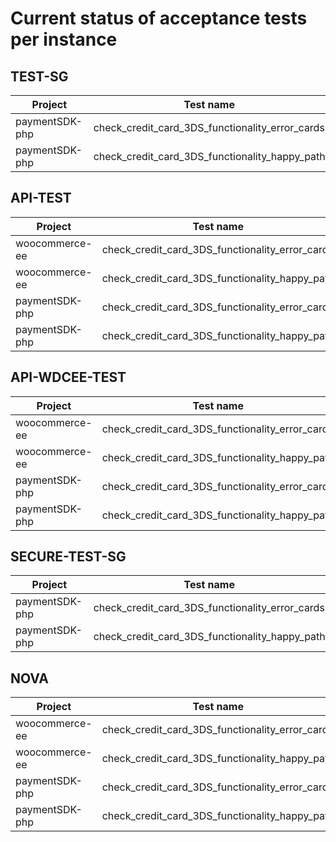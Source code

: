 # Current status of acceptance tests per instance 
## TEST-SG 
| Project | Test name | Status |
| ---  | --- | --- |
| paymentSDK-php  | check_credit_card_3DS_functionality_error_cards | <span style="color:red">FAIL</span> |
| paymentSDK-php  | check_credit_card_3DS_functionality_happy_path | <span style="color:green">PASS</span> |
## API-TEST 
| Project | Test name | Status |
| ---  | --- | --- |
| woocommerce-ee  | check_credit_card_3DS_functionality_error_cards | <span style="color:red">FAIL</span> |
| woocommerce-ee  | check_credit_card_3DS_functionality_happy_path | <span style="color:green">PASS</span> |
| paymentSDK-php  | check_credit_card_3DS_functionality_error_cards | <span style="color:red">FAIL</span> |
| paymentSDK-php  | check_credit_card_3DS_functionality_happy_path | <span style="color:green">PASS</span> |
## API-WDCEE-TEST 
| Project | Test name | Status |
| ---  | --- | --- |
| woocommerce-ee  | check_credit_card_3DS_functionality_error_cards | <span style="color:red">FAIL</span> |
| woocommerce-ee  | check_credit_card_3DS_functionality_happy_path | <span style="color:green">PASS</span> |
| paymentSDK-php  | check_credit_card_3DS_functionality_error_cards | <span style="color:red">FAIL</span> |
| paymentSDK-php  | check_credit_card_3DS_functionality_happy_path | <span style="color:green">PASS</span> |
## SECURE-TEST-SG 
| Project | Test name | Status |
| ---  | --- | --- |
| paymentSDK-php  | check_credit_card_3DS_functionality_error_cards | <span style="color:red">FAIL</span> |
| paymentSDK-php  | check_credit_card_3DS_functionality_happy_path | <span style="color:green">PASS</span> |
## NOVA 
| Project | Test name | Status |
| ---  | --- | --- |
| woocommerce-ee  | check_credit_card_3DS_functionality_error_cards | <span style="color:red">FAIL</span> |
| woocommerce-ee  | check_credit_card_3DS_functionality_happy_path | <span style="color:green">PASS</span> |
| paymentSDK-php  | check_credit_card_3DS_functionality_error_cards | <span style="color:red">FAIL</span> |
| paymentSDK-php  | check_credit_card_3DS_functionality_happy_path | <span style="color:green">PASS</span> |
